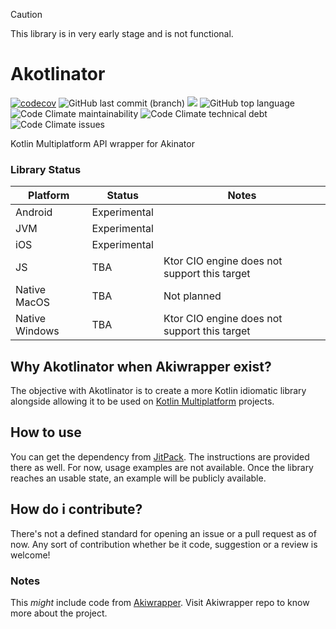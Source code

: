 > [!CAUTION]
> This library is in very early stage and is not functional.

# Akotlinator
[![codecov](https://codecov.io/gh/astatio/Akotlinator/graph/badge.svg?token=T2T04AXNAJ)](https://codecov.io/gh/astatio/Akotlinator) ![GitHub last commit (branch)](https://img.shields.io/github/last-commit/astatio/Akotlinator) [![](https://jitpack.io/v/astatio/Akotlinator.svg)](https://jitpack.io/#astatio/Akotlinator) ![GitHub top language](https://img.shields.io/github/languages/top/astatio/Akotlinator?logo=kotlin&color=7F52FF) ![Code Climate maintainability](https://img.shields.io/codeclimate/maintainability/astatio/Akotlinator) ![Code Climate technical debt](https://img.shields.io/codeclimate/tech-debt/astatio/Akotlinator) ![Code Climate issues](https://img.shields.io/codeclimate/issues/astatio/Akotlinator)

Kotlin Multiplatform API wrapper for Akinator

### Library Status

| Platform       | Status       | Notes                                        |
|----------------|--------------|----------------------------------------------|
| Android        | Experimental |                                              |
| JVM            | Experimental |                                              |
| iOS            | Experimental |                                              |
| JS             | TBA          | Ktor CIO engine does not support this target |
| Native MacOS   | TBA          | Not planned                                  |
| Native Windows | TBA          | Ktor CIO engine does not support this target |


## Why Akotlinator when Akiwrapper exist?
The objective with Akotlinator is to create a more Kotlin idiomatic library alongside allowing it to be used on [Kotlin Multiplatform](https://kotlinlang.org/docs/multiplatform.html) projects.

## How to use
You can get the dependency from [JitPack](https://jitpack.io/#astatio/Akotlinator). The instructions are provided there as well.
For now, usage examples are not available. Once the library reaches an usable state, an example will be publicly available.

## How do i contribute?
There's not a defined standard for opening an issue or a pull request as of now. Any sort of contribution whether be it code, suggestion or a review is welcome!

### Notes
This *might* include code from [Akiwrapper](https://github.com/markozajc/Akiwrapper). Visit Akiwrapper repo to know more about the project.
